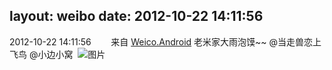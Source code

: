 layout: weibo
date: 2012-10-22 14:11:56
---
2012-10-22 14:11:56  &nbsp;&nbsp;&nbsp;&nbsp;&nbsp;&nbsp; 来自 <a href="http://app.weibo.com/t/feed/l4RWD" rel="nofollow">Weico.Android</a>
老米家大雨泡馍~~ @当走兽恋上飞鸟 @小边小窝  ​​​
![图片](https://ww3.sinaimg.cn/large/6d2a6003jw1dy3ybh2nycj.jpg)
